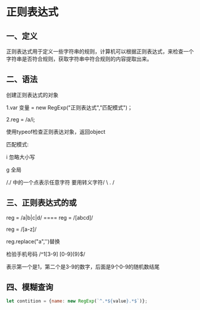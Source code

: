 # 正则表达式

## 一、定义

正则表达式用于定义一些字符串的规则，计算机可以根据正则表达式，来检查一个字符串是否符合规则，获取字符串中符合规则的内容提取出来。

## 二、语法

创建正则表达式的对象

1.var 变量 = new RegExp("正则表达式","匹配模式")；

2.reg = /a/i;

使用typeof检查正则表达对象，返回object

匹配模式:

i 忽略大小写

g 全局

/./ 中的一个点表示任意字符 要用转义字符/ \ . /

## 三、正则表达式的或

reg = /a|b|c|d/  ====   reg = /[abcd]/

reg = /[a-z]/



reg.replace("a",'')替换

检验手机号码 /^1[3-9] [0-9]{9}$/

表示第一个是1，第二个是3-9的数字，后面是9个0-9的随机数结尾



## 四、模糊查询

```js
let contition = {name: new RegExp(`^.*${value}.*$`)};
```

